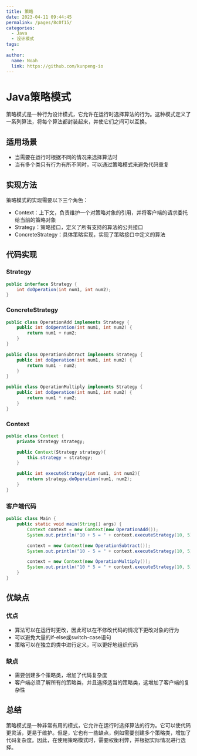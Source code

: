 ```yaml
---
title: 策略
date: 2023-04-11 09:44:45
permalink: /pages/8c0f15/
categories:
  - Java
  - 设计模式
tags:
  - 
author: 
  name: Noah
  link: https://github.com/kunpeng-io
---
```

# Java策略模式

策略模式是一种行为设计模式，它允许在运行时选择算法的行为。这种模式定义了一系列算法，将每个算法都封装起来，并使它们之间可以互换。

## 适用场景

- 当需要在运行时根据不同的情况来选择算法时
- 当有多个类只有行为有所不同时，可以通过策略模式来避免代码重复

## 实现方法

策略模式的实现需要以下三个角色：

- Context：上下文，负责维护一个对策略对象的引用，并将客户端的请求委托给当前的策略对象
- Strategy：策略接口，定义了所有支持的算法的公共接口
- ConcreteStrategy：具体策略实现，实现了策略接口中定义的算法

## 代码实现

### Strategy

```java
public interface Strategy {
    int doOperation(int num1, int num2);
}
```

### ConcreteStrategy

```java
public class OperationAdd implements Strategy {
    public int doOperation(int num1, int num2) {
        return num1 + num2;
    }
}

public class OperationSubtract implements Strategy {
    public int doOperation(int num1, int num2) {
        return num1 - num2;
    }
}

public class OperationMultiply implements Strategy {
    public int doOperation(int num1, int num2) {
        return num1 * num2;
    }
}
```

### Context

```java
public class Context {
    private Strategy strategy;

    public Context(Strategy strategy){
        this.strategy = strategy;
    }

    public int executeStrategy(int num1, int num2){
        return strategy.doOperation(num1, num2);
    }
}
```

### 客户端代码

```java
public class Main {
    public static void main(String[] args) {
        Context context = new Context(new OperationAdd());
        System.out.println("10 + 5 = " + context.executeStrategy(10, 5));

        context = new Context(new OperationSubtract());
        System.out.println("10 - 5 = " + context.executeStrategy(10, 5));

        context = new Context(new OperationMultiply());
        System.out.println("10 * 5 = " + context.executeStrategy(10, 5));
    }
}
```

## 优缺点

### 优点

- 算法可以在运行时更改，因此可以在不修改代码的情况下更改对象的行为
- 可以避免大量的if-else或switch-case语句
- 策略可以在独立的类中进行定义，可以更好地组织代码

### 缺点

- 需要创建多个策略类，增加了代码复杂度
- 客户端必须了解所有的策略类，并且选择适当的策略类，这增加了客户端的复杂性

## 总结

策略模式是一种非常有用的模式，它允许在运行时选择算法的行为。它可以使代码更灵活，更易于维护。但是，它也有一些缺点，例如需要创建多个策略类，增加了代码复杂度。因此，在使用策略模式时，需要权衡利弊，并根据实际情况进行选择。